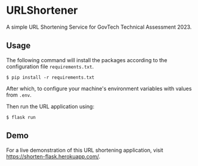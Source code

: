 # URLShortener
A simple URL Shortening Service for GovTech Technical Assessment 2023.

## Usage
The following command will install the packages according to the configuration file ```requirements.txt```.
```
$ pip install -r requirements.txt
```

After which, to configure your machine's environment variables with values from ```.env```.

Then run the URL application 
using:
```
$ flask run
```

## Demo
For a live demonstration of this URL shortening application, visit https://shorten-flask.herokuapp.com/.
